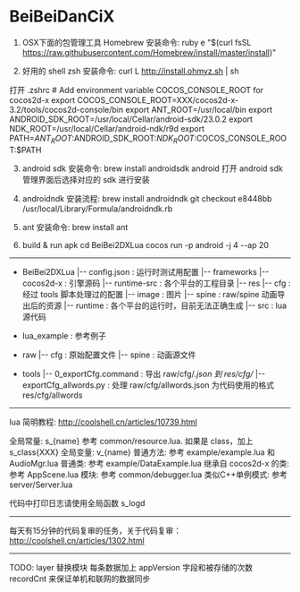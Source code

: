 BeiBeiDanCiX
============

1. OSX下面的包管理工具 Homebrew
安装命令:
    ruby ­e "$(curl ­fsSL https://raw.githubusercontent.com/Homebrew/install/master/install)"

2. 好用的 shell zsh
安装命令:
    curl ­L http://install.ohmyz.sh | sh

打开 .zshrc
    # Add environment variable COCOS_CONSOLE_ROOT for cocos2d-x
    export COCOS_CONSOLE_ROOT=XXX/cocos2d-x-3.2/tools/cocos2d-console/bin
    export ANT_ROOT=/usr/local/bin
    export ANDROID_SDK_ROOT=/usr/local/Cellar/android-sdk/23.0.2
    export NDK_ROOT=/usr/local/Cellar/android-ndk/r9d
    export PATH=$ANT_ROOT:$ANDROID_SDK_ROOT:$NDK_ROOT:$COCOS_CONSOLE_ROOT:$PATH

3. android sdk
安装命令:
    brew install android­sdk
    android
打开 android sdk 管理界面后选择对应的 sdk 进行安装

3. android­ndk
安装流程:
    brew install android­ndk
    git checkout e8448bb /usr/local/Library/Formula/android­ndk.rb

4. ant
安装命令:
    brew install ant

5. build & run apk
    cd BeiBei2DXLua
    cocos run -p android -j 4 --ap 20

----------------------------------------------------------------------------------------

- BeiBei2DXLua
    |-- config.json : 运行时测试用配置
    |-- frameworks
        |-- cocos2d-x : 引擎源码
        |-- runtime-src : 各个平台的工程目录
    |-- res
        |-- cfg : 经过 tools 脚本处理过的配置
        |-- image : 图片
        |-- spine : raw/spine 动画导出后的资源
    |-- runtime : 各个平台的运行时，目前无法正确生成
    |-- src : lua 源代码

- lua_example : 参考例子

- raw
    |-- cfg : 原始配置文件
    |-- spine : 动画源文件

- tools
    |-- 0_exportCfg.command : 导出 raw/cfg/*.json 到 res/cfg/*
    |-- exportCfg_allwords.py : 处理 raw/cfg/allwords.json 为代码使用的格式 res/cfg/allwords

----------------------------------------------------------------------------------------

lua 简明教程: http://coolshell.cn/articles/10739.html

全局常量:  s_{name} 参考 common/resource.lua. 如果是 class，加上 s_class{XXX}
全局变量:  v_{name}
普通方法: 参考 example/example.lua 和 AudioMgr.lua
普通类: 参考 example/DataExample.lua
继承自 cocos2d-x 的类: 参考 AppScene.lua
模块: 参考 common/debugger.lua
类似C++单例模式: 参考 server/Server.lua

代码中打印日志请使用全局函数 s_logd

----------------------------------------------------------------------------------------

每天有15分钟的代码复审的任务，关于代码复审：http://coolshell.cn/articles/1302.html

----------------------------------------------------------------------------------------

TODO:
layer 替换模块
每条数据加上 appVersion 字段和被存储的次数 recordCnt 来保证单机和联网的数据同步
